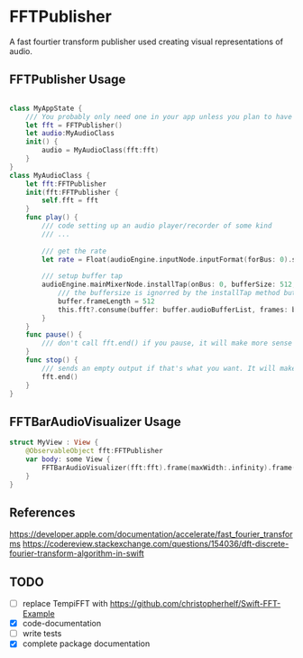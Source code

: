 # FFTPublisher

A fast fourtier transform publisher used creating visual representations of audio.

## FFTPublisher Usage

```swift

class MyAppState {
    /// You probably only need one in your app unless you plan to have multiple players/recorders that can be paused individually. 
    let fft = FFTPublisher()
    let audio:MyAudioClass
    init() {
        audio = MyAudioClass(fft:fft)
    }
}
class MyAudioClass {
    let fft:FFTPublisher
    init(fft:FFTPublisher {
        self.fft = fft 
    }
    func play() {
        /// code setting up an audio player/recorder of some kind
        /// ...
        
        /// get the rate
        let rate = Float(audioEngine.inputNode.inputFormat(forBus: 0).sampleRate)
        
        /// setup buffer tap
        audioEngine.mainMixerNode.installTap(onBus: 0, bufferSize: 512, format: mainMixer.outputFormat(forBus: 0)) { [weak self] (buffer, _) in            
            /// the buffersize is ignorred by the installTap method but you can override it using an intrusive but effective way of increasing responsiveness of the fft. 
            buffer.frameLength = 512
            this.fft?.consume(buffer: buffer.audioBufferList, frames: buffer.frameLength, rate: rate)
        }
    }
    func pause() {
        /// don't call fft.end() if you pause, it will make more sense to the user if the magnitudes remain at the same place if the audio is paused.
    }
    func stop() {
        /// sends an empty output if that's what you want. It will make more sense to the user when the audio is "cut off" if the maginutes returns to 0.       
        fft.end()
    }
}
```

## FFTBarAudioVisualizer Usage

```swift
struct MyView : View {
    @ObservableObject fft:FFTPublisher
    var body: some View {
        FFTBarAudioVisualizer(fft:fft).frame(maxWidth:.infinity).frame(height: 100)
    }
}

```


## References
https://developer.apple.com/documentation/accelerate/fast_fourier_transforms
https://codereview.stackexchange.com/questions/154036/dft-discrete-fourier-transform-algorithm-in-swift

## TODO
- [ ] replace TempiFFT with https://github.com/christopherhelf/Swift-FFT-Example
- [x] code-documentation
- [ ] write tests
- [x] complete package documentation
